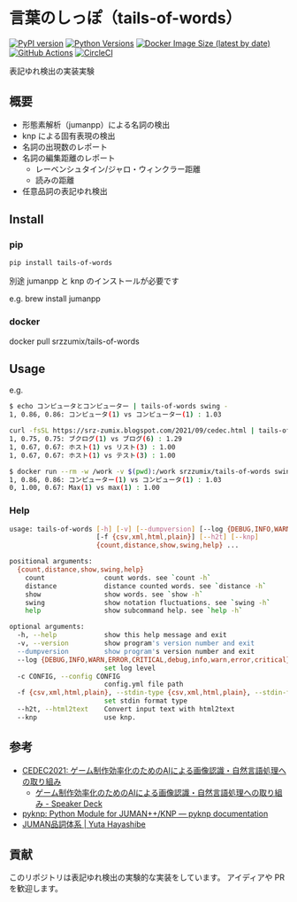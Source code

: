 # 言葉のしっぽ（tails-of-words）

[![PyPI version](https://badge.fury.io/py/tails-of-words.svg)](https://badge.fury.io/py/tails-of-words)
[![Python Versions](https://img.shields.io/pypi/pyversions/tails-of-words.svg)](https://pypi.org/project/tails-of-words/)
[![Docker Image Size (latest by date)](https://img.shields.io/docker/image-size/srzzumix/tails-of-words)](https://hub.docker.com/r/srzzumix/tails-of-words)
[![GitHub Actions](https://github.com/srz-zumix/tails-of-words/actions/workflows/main.yml/badge.svg)](https://github.com/srz-zumix/tails-of-words/actions/workflows/main.yml)
[![CircleCI](https://circleci.com/gh/srz-zumix/tails-of-words/tree/main.svg?style=svg)](https://circleci.com/gh/srz-zumix/tails-of-words/tree/main)

表記ゆれ検出の実装実験

## 概要

* 形態素解析（jumanpp）による名詞の検出
* knp による固有表現の検出
* 名詞の出現数のレポート
* 名詞の編集距離のレポート
  * レーベンシュタイン/ジャロ・ウィンクラー距離
  * 読みの距離
* 任意品詞の表記ゆれ検出

## Install

### pip

```sh
pip install tails-of-words
```

別途 jumanpp と knp のインストールが必要です

e.g. brew install jumanpp

### docker

docker pull srzzumix/tails-of-words

## Usage

e.g.

```sh
$ echo コンピュータとコンピューター | tails-of-words swing -
1, 0.86, 0.86: コンピュータ(1) vs コンピューター(1) : 1.03
```

```sh
curl -fsSL https://srz-zumix.blogspot.com/2021/09/cedec.html | tails-of-words --stdin-type html swing --exclude-alphabet --exclude-ascii -t 1 -
1, 0.75, 0.75: ブクログ(1) vs ブログ(6) : 1.29
1, 0.67, 0.67: ホスト(1) vs リスト(3) : 1.00
1, 0.67, 0.67: ホスト(1) vs テスト(3) : 1.00
```

```sh
$ docker run --rm -w /work -v $(pwd):/work srzzumix/tails-of-words swing /work/testdata -t 1
1, 0.86, 0.86: コンピューター(1) vs コンピュータ(1) : 1.03
0, 1.00, 0.67: Max(1) vs max(1) : 1.00
```

### Help

```sh
usage: tails-of-words [-h] [-v] [--dumpversion] [--log {DEBUG,INFO,WARN,ERROR,CRITICAL,debug,info,warn,error,critical}] [-c CONFIG]
                      [-f {csv,xml,html,plain}] [--h2t] [--knp]
                      {count,distance,show,swing,help} ...

positional arguments:
  {count,distance,show,swing,help}
    count               count words. see `count -h`
    distance            distance counted words. see `distance -h`
    show                show words. see `show -h`
    swing               show notation fluctuations. see `swing -h`
    help                show subcommand help. see `help -h`

optional arguments:
  -h, --help            show this help message and exit
  -v, --version         show program's version number and exit
  --dumpversion         show program's version number and exit
  --log {DEBUG,INFO,WARN,ERROR,CRITICAL,debug,info,warn,error,critical}
                        set log level
  -c CONFIG, --config CONFIG
                        config.yml file path
  -f {csv,xml,html,plain}, --stdin-type {csv,xml,html,plain}, --stdin-format {csv,xml,html,plain}
                        set stdin format type
  --h2t, --html2text    Convert input text with html2text
  --knp                 use knp.
```

## 参考

* [CEDEC2021: ゲーム制作効率化のためのAIによる画像認識・自然言語処理への取り組み](https://cedec.cesa.or.jp/2021/session/detail/s6049c15401f23)
  * [ゲーム制作効率化のためのAIによる画像認識・自然言語処理への取り組み - Speaker Deck](https://speakerdeck.com/cygames/kemuzhi-zuo-xiao-lu-hua-falsetamefalseainiyoruhua-xiang-ren-shi-zi-ran-yan-yu-chu-li-hefalsequ-rizu-mi) 
* [pyknp: Python Module for JUMAN++/KNP — pyknp documentation](https://pyknp.readthedocs.io/en/latest/index.html)
* [JUMAN品詞体系 | Yuta Hayashibe](https://hayashibe.jp/tr/juman/dictionary/pos)

## 貢献

このリポジトリは表記ゆれ検出の実験的な実装をしています。
アイディアや PR を歓迎します。
